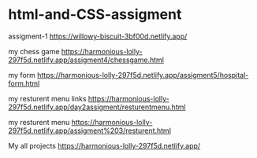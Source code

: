 # html-and-CSS-assigment

assigment-1 https://willowy-biscuit-3bf00d.netlify.app/

my chess game https://harmonious-lolly-297f5d.netlify.app/assigment4/chessgame.html

my form https://harmonious-lolly-297f5d.netlify.app/assigment5/hospital-form.html

my resturent menu links https://harmonious-lolly-297f5d.netlify.app/day2assigment/resturentmenu.html

my resturent menu https://harmonious-lolly-297f5d.netlify.app/assigment%203/resturent.html

My all projects https://harmonious-lolly-297f5d.netlify.app/
